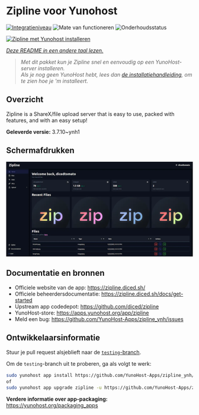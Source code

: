 <!--
NB: Deze README is automatisch gegenereerd door <https://github.com/YunoHost/apps/tree/master/tools/readme_generator>
Hij mag NIET handmatig aangepast worden.
-->

# Zipline voor Yunohost

[![Integratieniveau](https://apps.yunohost.org/badge/integration/zipline)](https://ci-apps.yunohost.org/ci/apps/zipline/)
![Mate van functioneren](https://apps.yunohost.org/badge/state/zipline)
![Onderhoudsstatus](https://apps.yunohost.org/badge/maintained/zipline)

[![Zipline met Yunohost installeren](https://install-app.yunohost.org/install-with-yunohost.svg)](https://install-app.yunohost.org/?app=zipline)

*[Deze README in een andere taal lezen.](./ALL_README.md)*

> *Met dit pakket kun je Zipline snel en eenvoudig op een YunoHost-server installeren.*  
> *Als je nog geen YunoHost hebt, lees dan [de installatiehandleiding](https://yunohost.org/install), om te zien hoe je 'm installeert.*

## Overzicht

Zipline is a ShareX/file upload server that is easy to use, packed with features, and with an easy setup! 

**Geleverde versie:** 3.7.10~ynh1

## Schermafdrukken

![Schermafdrukken van Zipline](./doc/screenshots/screenshot.png)

## Documentatie en bronnen

- Officiele website van de app: <https://zipline.diced.sh/>
- Officiele beheerdersdocumentatie: <https://zipline.diced.sh/docs/get-started>
- Upstream app codedepot: <https://github.com/diced/zipline>
- YunoHost-store: <https://apps.yunohost.org/app/zipline>
- Meld een bug: <https://github.com/YunoHost-Apps/zipline_ynh/issues>

## Ontwikkelaarsinformatie

Stuur je pull request alsjeblieft naar de [`testing`-branch](https://github.com/YunoHost-Apps/zipline_ynh/tree/testing).

Om de `testing`-branch uit te proberen, ga als volgt te werk:

```bash
sudo yunohost app install https://github.com/YunoHost-Apps/zipline_ynh/tree/testing --debug
of
sudo yunohost app upgrade zipline -u https://github.com/YunoHost-Apps/zipline_ynh/tree/testing --debug
```

**Verdere informatie over app-packaging:** <https://yunohost.org/packaging_apps>
